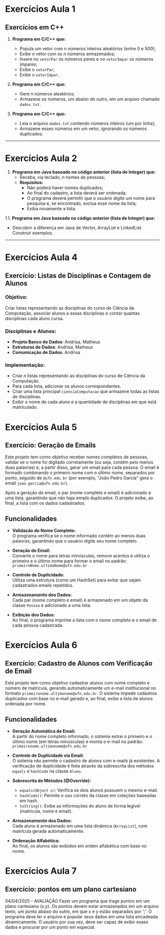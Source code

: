 # Exercícios Aula 1

## Exercícios em C++

1. **Programa em C/C++ que:**
   - Popula um vetor com _n_ números inteiros aleatórios (entre 0 e 500);
   - Exibe o vetor com os _n_ números armazenados;
   - Insere no `vetorPar` os números pares e no `vetorImpar` os números ímpares;
   - Exibe o `vetorPar`;
   - Exibe o `vetorImpar`.

2. **Programa em C/C++ que:**
   - Gere _n_ números aleatórios;
   - Armazene os números, um abaixo do outro, em um arquivo chamado `dados.txt`.

3. **Programa em C/C++ que:**
   - Leia o arquivo `dados.txt` contendo números inteiros (um por linha);
   - Armazene esses números em um vetor, ignorando os números duplicados.

---

# Exercícios Aula 2

1. **Programa em Java baseado no código anterior (lista de Integer) que:**
   - Receba, via teclado, _n_ nomes de pessoas;
   - **Requisitos:**
     - Não poderá haver nomes duplicados;
     - Ao final do cadastro, a lista deverá ser ordenada;
     - O programa deverá permitir que o usuário digite um nome para pesquisa e, se encontrado, exclua esse nome da lista;
     - Exiba novamente a lista.

1.1. **Programa em Java baseado no código anterior (lista de Integer) que:**
   - Descobrir a diferença em Java de Vector, ArrayList e LinkedList. Construir exemplos.

---

# Exercícios Aula 4

## Exercício: Listas de Disciplinas e Contagem de Alunos

### Objetivo:
Criar listas representando as disciplinas do curso de Ciência da Computação, associar alunos a essas disciplinas e contar quantas disciplinas cada aluno cursa.

### Disciplinas e Alunos:
- **Projeto Banco de Dados**: Andrisa, Matheus
- **Estruturas de Dados**: Andrisa, Matheus
- **Comunicação de Dados**: Andrisa

### Implementação:
- Criar _n_ listas representando as disciplinas do curso de Ciência da Computação.
- Para cada lista, adicionar os alunos correspondentes.
- Criar uma lista principal `cienciaComputacao` que armazene todas as listas de disciplinas.
- Exibir o nome de cada aluno e a quantidade de disciplinas em que está matriculado.


# Exercícios Aula 5

## Exercício: Geração de Emails

Este projeto tem como objetivo receber nomes completos de pessoas, validar se o nome foi digitado corretamente (ou seja, contém pelo menos duas palavras) e, a partir disso, gerar um email para cada pessoa. O email é formado combinando o primeiro nome com o último nome, separados por ponto, seguido de `@ufn.edu.br` (por exemplo, "João Pedro Garcia" gera o email `joao.garcia@ufn.edu.br`).

Após a geração do email, o par (nome completo e email) é adicionado a uma lista, garantindo que não haja emails duplicados. O projeto exibe, ao final, a lista com os dados cadastrados.

## Funcionalidades

- **Validação do Nome Completo:**  
  O programa verifica se o nome informado contém ao menos duas palavras, garantindo que o usuário digite seu nome completo.

- **Geração do Email:**  
  Converte o nome para letras minúsculas, remove acentos e utiliza o primeiro e o último nome para formar o email no padrão:  
  `primeiroNome.ultimoNome@ufn.edu.br`

- **Controle de Duplicidade:**  
  Utiliza uma estrutura (como um HashSet) para evitar que sejam cadastrados emails repetidos.

- **Armazenamento dos Dados:**  
  Cada par (nome completo e email) é armazenado em um objeto da classe `Pessoa` e adicionado a uma lista.

- **Exibição dos Dados:**  
  Ao final, o programa imprime a lista com o nome completo e o email de cada pessoa cadastrada.
 
 
# Exercícios Aula 6

## Exercício: Cadastro de Alunos com Verificação de Email

Este projeto tem como objetivo cadastrar alunos com nome completo e número de matrícula, gerando automaticamente um e-mail institucional no formato `primeironome.ultimonome@ufn.edu.br`. O sistema impede cadastros duplicados com base no e-mail gerado e, ao final, exibe a lista de alunos ordenada por nome.

## Funcionalidades

- **Geração Automática de Email:**  
  A partir do nome completo informado, o sistema extrai o primeiro e o último nome (em letras minúsculas) e monta o e-mail no padrão:  
  `primeironome.ultimonome@ufn.edu.br`

- **Controle de Duplicidade via Email:**  
  O sistema não permite o cadastro de alunos com e-mails já existentes. A verificação de duplicidade é feita através da sobrescrita dos métodos `equals` e `hashCode` na classe `Aluno`.

- **Sobrescrita de Métodos (@Override):**
  - `equals(Object o)`: Verifica se dois alunos possuem o mesmo e-mail.
  - `hashCode()`: Permite o uso correto da classe em coleções baseadas em hash.
  - `toString()`: Exibe as informações do aluno de forma legível (matrícula, nome e email).

- **Armazenamento dos Dados:**  
  Cada aluno é armazenado em uma lista dinâmica (`ArrayList`), com matrícula gerada automaticamente.

- **Ordenação Alfabética:**  
  Ao final, os alunos são exibidos em ordem alfabética com base no nome.


# Exercícios Aula 7

## Exercício: pontos em um plano cartesiano

04/04/2025 - AVALIAÇÃO
Fazer um programa que trage pontos em um plano cartesiano (x,y). 
Os pontos devem estar armazenados em um arquivo texto, um ponto abaixo do outro, em que x e y estão separados por ';'. 
O programa deve ler o arquivo e popular seus dados em uma lista encadeada dinamicamente. 
O usuário por sua vez, deve ser capaz de exibir esses dados e procurar por um ponto em especial.



